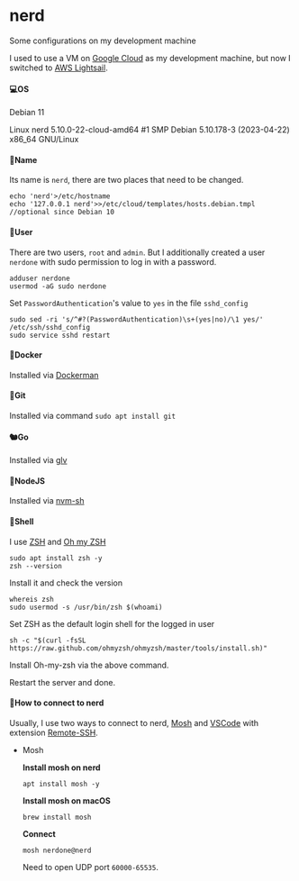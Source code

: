 # nerd
Some configurations on my development machine

I used to use a VM on [Google Cloud](https://cloud.google.com) as my development machine, but now I switched to [AWS Lightsail](https://lightsail.aws.amazon.com).

#### 💻OS

Debian 11

Linux nerd 5.10.0-22-cloud-amd64 #1 SMP Debian 5.10.178-3 (2023-04-22) x86_64 GNU/Linux

#### 🌟Name

Its name is `nerd`, there are two places that need to be changed. 

```
echo 'nerd'>/etc/hostname
echo '127.0.0.1 nerd'>>/etc/cloud/templates/hosts.debian.tmpl //optional since Debian 10
```

#### 👦User

There are two users, `root` and `admin`. But I additionally created a user `nerdone` with sudo permission to log in with a password.

```
adduser nerdone
usermod -aG sudo nerdone
```

Set `PasswordAuthentication`'s value to `yes` in the file `sshd_config`

```
sudo sed -ri 's/^#?(PasswordAuthentication)\s+(yes|no)/\1 yes/' /etc/ssh/sshd_config
sudo service sshd restart
```

#### 🐳Docker

Installed via [Dockerman](https://github.com/tourcoder/dockerman)

#### 🦇Git

Installed via command `sudo apt install git`

#### 🐿️Go

Installed via [glv](https://github.com/glv-go/glv)

#### 🦨NodeJS

Installed via [nvm-sh](https://github.com/nvm-sh/nvm)

#### 🐚Shell

I use [ZSH](https://en.wikipedia.org/wiki/Z_shell) and [Oh my ZSH](https://ohmyz.sh)

```
sudo apt install zsh -y
zsh --version
```

Install it and check the version

```
whereis zsh
sudo usermod -s /usr/bin/zsh $(whoami)
```

Set ZSH as the default login shell for the logged in user

```
sh -c "$(curl -fsSL https://raw.github.com/ohmyzsh/ohmyzsh/master/tools/install.sh)"
```

Install Oh-my-zsh via the above command. 

Restart the server and done.

#### 🔗How to connect to nerd

Usually, I use two ways to connect to nerd, [Mosh](https://mosh.org) and [VSCode](https://code.visualstudio.com) with extension [Remote-SSH](https://marketplace.visualstudio.com/items?itemName=ms-vscode-remote.remote-ssh).

- Mosh

  **Install mosh on nerd**

  ```
  apt install mosh -y
  ```

  **Install mosh on macOS**

  ```
  brew install mosh
  ```

  **Connect**
  
  ```
  mosh nerdone@nerd
  ```
  
  Need to open UDP port `60000-65535`.
  
